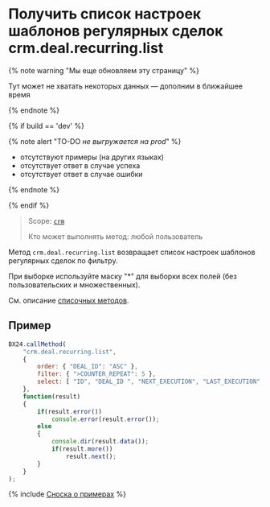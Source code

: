 # Получить список настроек шаблонов регулярных сделок crm.deal.recurring.list

{% note warning "Мы еще обновляем эту страницу" %}

Тут может не хватать некоторых данных — дополним в ближайшее время

{% endnote %}

{% if build == 'dev' %}

{% note alert "TO-DO _не выгружается на prod_" %}

- отсутствуют примеры (на других языках)
- отсутствует ответ в случае успеха
- отсутствует ответ в случае ошибки

{% endnote %}

{% endif %}

> Scope: [`crm`](../../../scopes/permissions.md)
>
> Кто может выполнять метод: любой пользователь

Метод `crm.deal.recurring.list` возвращает список настроек шаблонов регулярных сделок по фильтру.

При выборке используйте маску "*" для выборки всех полей (без пользовательских и множественных).

См. описание [списочных методов](../../../how-to-call-rest-api/list-methods-pecularities.md).

## Пример

```js
BX24.callMethod(
    "crm.deal.recurring.list",
    {
        order: { "DEAL_ID": "ASC" },
        filter: { ">COUNTER_REPEAT": 5 },
        select: [ "ID", "DEAL_ID ", "NEXT_EXECUTION", "LAST_EXECUTION", "CATEGORY_ID", "IS_LIMIT" ]
    },
    function(result)
    {
        if(result.error())
            console.error(result.error());
        else
        {
            console.dir(result.data());
            if(result.more())
                result.next();
        }
    }
);
```

{% include [Сноска о примерах](../../../../_includes/examples.md) %}